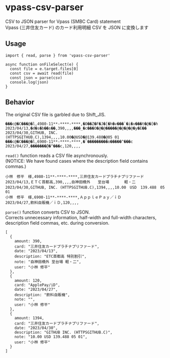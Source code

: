# vpass-csv-parser

CSV to JSON parser for Vpass (SMBC Card) statement  
Vpass (三井住友カード) のカード利用明細 CSV を JSON に変換します

## Usage

```
import { read, parse } from 'vpass-csv-parser'

async function onFileSelect(e) {
  const file = e.target.files[0]
  const csv = await read(file)
  const json = parse(csv)
  console.log(json)
}
```

## Behavior

The original CSV file is garbled due to Shift_JIS.

```
���с@�C���@�l,4980-11**-****-****,�O��Z�F�J�[�h�v���`�i�v���t�@�[�h
2023/04/13,�d�s�b��s��,390,,,,���_�c���O�@�@�����@�@�@�@�y�E��
2023/04/30,GITHUB, INC. (HTTPSGITHUB.C),1394,,,,10.00�@USD�@139.488�@05 01
���с@�C���@�l,6900-11**-****-****,�`���������o�����^���c
2023/04/27,�������̋@�^���c,120,,,,
```

`read()` function reads a CSV file asynchronously.  
(NOTICE: We have found cases where the description field contains commas.)

```
小林　修平　様,4980-11**-****-****,三井住友カードプラチナプリファード
2023/04/13,ＥＴＣ首都高,390,,,,自神田橋外　　至台場　　　　軽・二
2023/04/30,GITHUB, INC. (HTTPSGITHUB.C),1394,,,,10.00　USD　139.488　05 01
小林　修平　様,6900-11**-****-****,ＡｐｐｌｅＰａｙ／ｉＤ
2023/04/27,飲料自販機／ｉＤ,120,,,,
```

`parse()` function converts CSV to JSON.  
Corrects unnecessary information, half-width and full-width characters, description field commas, etc. during conversion.

```
[
  {
    amount: 390,
    card: "三井住友カードプラチナプリファード",
    date: "2023/04/13",
    description: "ETC首都高 特別割引",
    note: "自神田橋外 至台場 軽・二",
    user: "小林 修平"
  },
  {
    amount: 120,
    card: "ApplePay/iD",
    date: "2023/04/27",
    description: "飲料自販機",
    note: "",
    user: "小林 修平"
  },
  {
    amount: 1394,
    card: "三井住友カードプラチナプリファード",
    date: "2023/04/30",
    description: "GITHUB INC. (HTTPSGITHUB.C)",
    note: "10.00 USD 139.488 05 01",
    user: "小林 修平"
  }
]
```
